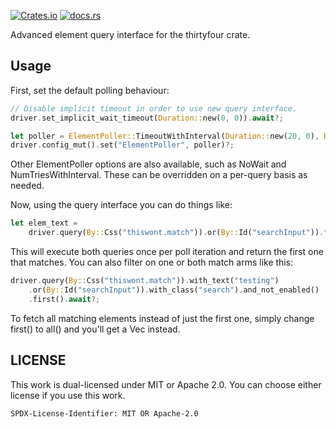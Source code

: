 [![Crates.io](https://img.shields.io/crates/v/thirtyfour_query.svg?style=for-the-badge)](https://crates.io/crates/thirtyfour_query)
[![docs.rs](https://img.shields.io/badge/docs.rs-thirtyfour_query-blue?style=for-the-badge)](https://docs.rs/thirtyfour_query)

Advanced element query interface for the thirtyfour crate.

## Usage

First, set the default polling behaviour:
```rust 
// Disable implicit timeout in order to use new query interface.
driver.set_implicit_wait_timeout(Duration::new(0, 0)).await?;

let poller = ElementPoller::TimeoutWithInterval(Duration::new(20, 0), Duration::from_millis(500));
driver.config_mut().set("ElementPoller", poller)?;
```

Other ElementPoller options are also available, such as NoWait and NumTriesWithInterval.
These can be overridden on a per-query basis as needed.

Now, using the query interface you can do things like:

```rust
let elem_text = 
    driver.query(By::Css("thiswont.match")).or(By::Id("searchInput")).first().await?;
```
    
This will execute both queries once per poll iteration and return the first one that matches.
You can also filter on one or both match arms like this:

```rust
driver.query(By::Css("thiswont.match")).with_text("testing")
    .or(By::Id("searchInput")).with_class("search").and_not_enabled()
    .first().await?;
```

To fetch all matching elements instead of just the first one, simply change first() to all() 
and you'll get a Vec instead.

## LICENSE

This work is dual-licensed under MIT or Apache 2.0.
You can choose either license if you use this work.

`SPDX-License-Identifier: MIT OR Apache-2.0`
